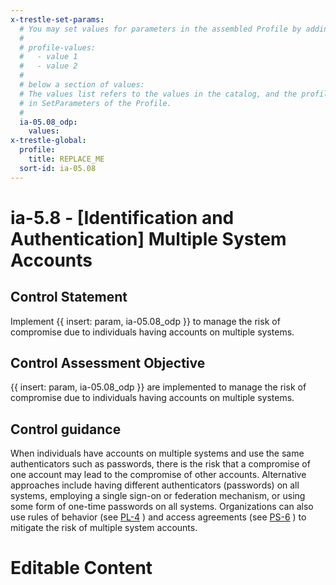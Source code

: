 ```yaml
---
x-trestle-set-params:
  # You may set values for parameters in the assembled Profile by adding
  #
  # profile-values:
  #   - value 1
  #   - value 2
  #
  # below a section of values:
  # The values list refers to the values in the catalog, and the profile-values represent values
  # in SetParameters of the Profile.
  #
  ia-05.08_odp:
    values:
x-trestle-global:
  profile:
    title: REPLACE_ME
  sort-id: ia-05.08
---
```


# ia-5.8 - \[Identification and Authentication\] Multiple System Accounts

## Control Statement

Implement {{ insert: param, ia-05.08_odp }} to manage the risk of compromise due to individuals having accounts on multiple systems.

## Control Assessment Objective

{{ insert: param, ia-05.08_odp }} are implemented to manage the risk of compromise due to individuals having accounts on multiple systems.

## Control guidance

When individuals have accounts on multiple systems and use the same authenticators such as passwords, there is the risk that a compromise of one account may lead to the compromise of other accounts. Alternative approaches include having different authenticators (passwords) on all systems, employing a single sign-on or federation mechanism, or using some form of one-time passwords on all systems. Organizations can also use rules of behavior (see [PL-4](#pl-4) ) and access agreements (see [PS-6](#ps-6) ) to mitigate the risk of multiple system accounts.

# Editable Content

<!-- Make additions and edits below -->
<!-- The above represents the contents of the control as received by the profile, prior to additions. -->
<!-- If the profile makes additions to the control, they will appear below. -->
<!-- The above markdown may not be edited but you may edit the content below, and/or introduce new additions to be made by the profile. -->
<!-- If there is a yaml header at the top, parameter values may be edited. Use --set-parameters to incorporate the changes during assembly. -->
<!-- The content here will then replace what is in the profile for this control, after running profile-assemble. -->
<!-- The current profile has no added parts for this control, but you may add new ones here. -->
<!-- Each addition must have a heading either of the form ## Control my_addition_name -->
<!-- or ## Part a. (where the a. refers to one of the control statement labels.) -->
<!-- "## Control" parts are new parts added after the statement part. -->
<!-- "## Part" parts are new parts added into the top-level statement part with that label. -->
<!-- Subparts may be added with nested hash levels of the form ### My Subpart Name -->
<!-- underneath the parent ## Control or ## Part being added -->
<!-- See https://ibm.github.io/compliance-trestle/tutorials/ssp_profile_catalog_authoring/ssp_profile_catalog_authoring for guidance. -->
